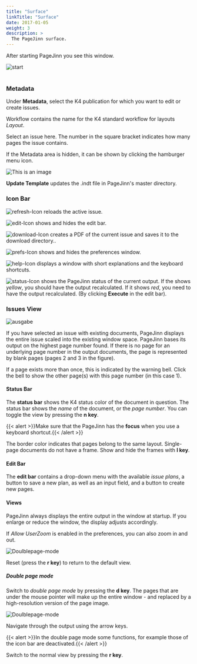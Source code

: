 ```yaml
---
title: "Surface"
linkTitle: "Surface"
date: 2017-01-05
weight: 3
description: >
  The PageJinn surface.
---
```

After starting PageJinn you see this window.


![start](/images/start_e.png)
</br></br>

### Metadata
Under **Metadata**, select the K4 publication for which you want to edit or create issues.

Workflow contains the name for the K4 standard workflow for layouts *Layout*. 

Select an issue here. The number in the square bracket indicates how many pages the issue contains.

If the Metadata area is hidden, it can be shown by clicking the hamburger menu icon.

![This is an image](/images/auswahl.png)


**Update Template** updates the .indt file in PageJinn's master directory.

### Icon Bar

![refresh-Icon](/images/refresh-icon.png) reloads the active issue.

![edit-Icon](/images/edit-icon.png) shows and hides the edit bar.

![download-Icon](/images/download-icon.png) creates a PDF of the current issue and saves it to the download directory..

![prefs-Icon](/images/prefs-icon.png) shows and hides the preferences window.

![help-Icon](/images/help-icon.png) displays a window with short explanations and the keyboard shortcuts.

![status-Icon](/images/status-icon.png) shows the PageJinn status of the current output. If the shows *yellow*, you should have the output recalculated. If it shows *red*, you need to have the output recalculated. (By clicking **Execute** in the edit bar).


### Issues View

![ausgabe](/images/ausgabe.png) 

If you have selected an issue with existing documents, PageJinn displays the entire issue scaled into the existing window space. PageJinn bases its output on the highest page number found. If there is no page for an underlying page number in the output documents, the page is represented by blank pages (pages 2 and 3 in the figure).

If a page exists more than once, this is indicated by the warning bell. Click the bell to show the other page(s) with this page number (in this case 1).

#### Status Bar
The **status bar** shows the K4 status color of the document in question. The status bar shows the *name* of the document, or the *page number*. You can toggle the view by pressing the **n key**.

{{< alert >}}Make sure that the PageJinn has the **focus** when you use a keyboard shortcut.{{< /alert >}}

The border color indicates that pages belong to the same layout. Single-page documents do not have a frame. Show and hide the frames with **l key**.


#### Edit Bar
The **edit bar** contains a drop-down menu with the available *issue plans*, a button to save a new plan, as well as an input field, and a button to create new pages.

#### Views
PageJinn always displays the entire output in the window at startup. If you enlarge or reduce the window, the display adjusts accordingly.

If *Allow UserZoom* is enabled in the preferences, you can also zoom in and out.

![Doulblepage-mode](/images/zoom.png) 


Reset (press the **r key**) to return to the default view.


##### Double page mode
Switch to *double page mode* by pressing the **d key**.
The pages that are under the mouse pointer will make up the entire window - and replaced by a high-resolution version of the page image.

![Doulblepage-mode](/images/Doulblepage-mode.png) 




Navigate through the output using the arrow keys.

{{< alert >}}In the double page mode some functions, for example those of the icon bar are deactivated.{{< /alert >}}

Switch to the normal view by pressing the **r key**.




